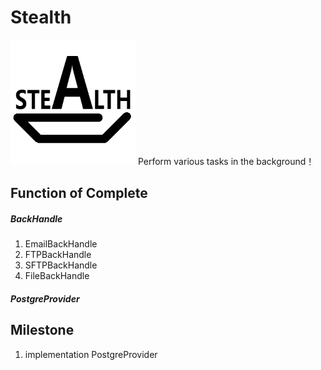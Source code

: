 # Stealth
<img src="https://github.com/ProgrameLife/Stealth/blob/master/StealthSolution/Stealth.png" alt="GitHub" title="Ocelot.JwtAuthorize" width="200" height="200" />
Perform various tasks in the background！

## Function of Complete
##### BackHandle
1. EmailBackHandle
2. FTPBackHandle
3. SFTPBackHandle
4. FileBackHandle

##### PostgreProvider


## Milestone
1. implementation PostgreProvider

